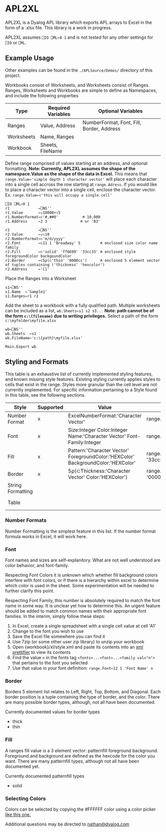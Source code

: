 # APL2XL 
APL2XL is a Dyalog APL library which exports APL arrays to Excel in the form of a .xlsx file. This library is a work in progress. 

APL2XL assumes `⎕IO ⎕ML←0 1` and is not tested for any other settings for `⎕IO` or `⎕ML`.

## Example Usage
Other examples can be found in the `./APLSource/Demos/` directory of this project. 

Workbooks consist of Worksheets, and Worksheets consist of Ranges. Ranges, Worksheets and Workbooks are simple to define as Namespaces, and include the following properties

|Type|Required Variables|Optional Variables|
|---|---|---|
|Ranges|Value, Address|NumberFormat, Font, Fill, Border, Address|
|Worksheets|Name, Ranges||
|Workbook|Sheets, FileName||

Define range comprised of values starting at an address, and optional formatting. **Note: Currently, APL2XL assumes the shape of the namespace.Value as the shape of the data in Excel.**  This means that `range.Value←'simple depth 1 character vector'` will place each character into a single cell accross the row starting at `range.Adress`. If you would like to place a character vector into a single cell, enclose the character vector. Ex. `range.Value←⊂'this will occupy a single cell'`
```APL
⎕IO ⎕ML←0 1
r1             ←⎕NS''
r1.Value       ←⍪10000+⍳5
r1.NumberFormat←⊂'#,##0'           ⍝ 10,000
r1.Address     ←2 3               ⍝ or 'B3'

r2             ←⎕NS''
r2.Value       ←⍪⍳10
r2.NumberFormat←⊂'m/d/yyyy'
r2.Font        ←⊂11 1 'Broadway' 5         ⍝ enclosed size color name family
r2.Fill        ←⊂'solid' 'ff6699' '33cc33' ⍝ enclosed style foregroundColor backgoundColor
r2.Border      ←⊂5⍴(⊂'thin' '0000cc')      ⍝ enclosed 5 element vector of tuples containing ('thickness' 'hexcolor')       
r2.Address     ←'C1'
```

Place the Ranges into a Worksheet
```APL
s1←⎕NS''
s1.Name  ←'Sample1'
s1.Ranges←r1 r2
```

Add the sheet to a workbook with a fully qualified path. Multiple worksheets can be included as a list, `wb.Sheets←s1 s2 s3...` **Note: path cannot be of the form `c:\{filename}` due to writing privileges.** Select a path of the form `c:\myfolder\myfile.xlsx`

```APL
wb←⎕NS''
wb.Sheets  ←s1 
wb.FileName←'c:\{path}\myfile.xlsx'

Main.Export wb
```

## Styling and Formats
This table is an exhaustive list of currently implemented styling features, and known missing style features. Existing styling currently applies styles to cells that exist in the range. Styles more granular than the cell level are not currently implemented. For specific information pertaining to a Style found in this table, see the following sections. 

|Style|Supported|Value|Usage|Note|
|---|---|---|---|---|
|Number Format|x|ExcelNumberFormat:'Character Vector'|range.NumberFormat←'m/d/yyyy'||
|Font|x|Size:Integer Color:Integer Name:'Character Vector' Font-Family:Integer|range.Font←11 1 'Broadway' 5||
|Fill|x|Pattern:'Character Vector' ForegroundColor:'HEXColor' BackgroundColor:'HEXColor'|range.Fill←'solid' 'ff6699' '33cc33'||
|Border|x|5⍴(⊂Thickness:'Character Vector' Color:'HEXColor')|range.Border←5⍴('thin' 1)('thick' '0000cc')||
|String Formatting| | | | Not Implemented|
|Table| | | | Not Implemented|

### Number Formats
Number Formatting is the simplest feature in this list. If the number format formula works in Excel, it will work here. 

### Font
Font names and sizes are self-explanitory. What are not well understood are color behavior, and font-family<integer>.

Respecting Font Colors it is unknown which whether fill background colors interfere with font colors, or if there is a hierarchy within excel to determine which color is used in the sheet. Some experimentation will be needed to further clarify this point. 

Respecting Font Family, this number is absolutely required to match the font name in some way. It is unclear yet how to determine this. An urgent feature should be added to match common names with their appropriate font families. In the interim, simply follow these steps:

1. In Excel, create a single spreadsheet with a single cell value at cell 'A1'
2. Change to the font you wish to use
3. Save the Excel file somewhere you can find it
4. Use 7zip (or some other user zip library) to unzip your workbook
5. Open {workbook}/xl/style.xml and paste its contents into an [xml prettifier](https://www.samltool.com/prettyprint.php) to view its contents
6. Find the value `n` in the fonts tag `<fonts>...<font>...<family val="n">` that pertains to the font you selected
7. Use that value in your font definition: `range.Font←12 1 'Font Name' n` 

### Border
Borders 5 element list relates to Left, Right, Top, Bottom, and Diagonal. Each border position is a tuple containing the type of border, and the color. There are many possible border types, although, not all have been documented. 

Currently documented values for border types
- thick
- thin


### Fill
A ranges fill value is a 3 element vector: patternfill foreground background. Foreground and background are defined as the hexcode for the color you want. There are many patternfill types, although not all have been documented yet.

Currently documented patternfill types
- solid



### Selecting Colors
Colors can be selected by copying the #FFFFFF color using a color picker [like this one.](https://www.w3schools.com/colors/colors_picker.asp)


Additional questions may be directed to nathan@dyalog.com